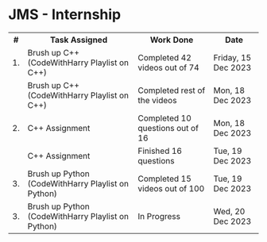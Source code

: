 # JMS - Internship

<body>
  <table>
  <tr>
    <th>#</th>
    <th>Task Assigned</th>
    <th>Work Done</th>
    <th>Date</th>
  </tr>
  <tr>
    <td>1.</td>
    <td>Brush up C++ (CodeWithHarry Playlist on C++)</td>
    <td>Completed 42 videos out of 74</td>
    <td>Friday, 15 Dec 2023</td>
  </tr>
  <tr>
    <td></td>
    <td>Brush up C++ (CodeWithHarry Playlist on C++)</td>
    <td>Completed rest of the videos</td>
    <td>Mon, 18 Dec 2023</td>
  </tr>
    
  <tr>
    <td>2.</td>
    <td>C++ Assignment</td>
    <td>Completed 10 questions out of 16</td>
    <td>Mon, 18 Dec 2023</td>
  </tr>
  <tr>
    <td></td>
    <td>C++ Assignment</td>
    <td>Finished 16 questions</td>
    <td>Tue, 19 Dec 2023</td>
  </tr>

  <tr>
    <td>3.</td>
    <td>Brush up Python (CodeWithHarry Playlist on Python)</td>
    <td>Completed 15 videos out of 100</td>
    <td>Tue, 19 Dec 2023</td>
  </tr>
  <tr>
    <td>3.</td>
    <td>Brush up Python (CodeWithHarry Playlist on Python)</td>
    <td>In Progress</td>
    <td>Wed, 20 Dec 2023</td>
  </tr>
</table>

</body>
